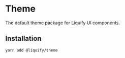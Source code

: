 # Theme

The default theme package for Liquify UI components.

## Installation

```sh
yarn add @liquify/theme
```
